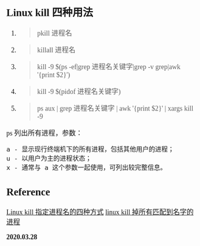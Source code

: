 <font size=4 face='楷体'>

## Linux kill 四种用法

1. > pkill 进程名
2. > killall 进程名
3. > kill -9 \$(ps -ef|grep 进程名关键字|grep -v grep|awk '{print \$2}')
4. > kill -9 \$(pidof 进程名关键字)
5. > ps aux | grep 进程名关键字 | awk '{print \$2}' | xargs kill -9

ps 列出所有进程，参数：

    a - 显示现行终端机下的所有进程，包括其他用户的进程；
    u - 以用户为主的进程状态；
    x - 通常与 a 这个参数一起使用，可列出较完整信息。

## Reference

[Linux kill 指定进程名的四种方式](https://www.cnblogs.com/chay/p/10473091.html)
[linux kill 掉所有匹配到名字的进程](https://blog.csdn.net/zhanjianjiu/article/details/87285784)

**2020.03.28**
